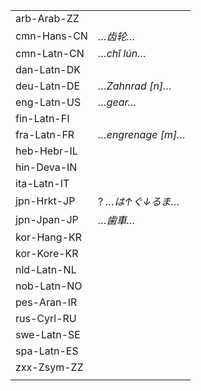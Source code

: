 | | |
|-|-|
| arb-Arab-ZZ |  |
| cmn-Hans-CN | _…齿轮…_ |  |
| cmn-Latn-CN | _…chǐ lún…_ |  |
| dan-Latn-DK |  |
| deu-Latn-DE | _…Zahnrad [n]…_ |  |
| eng-Latn-US | _…gear…_ |  |
| fin-Latn-FI |  |
| fra-Latn-FR | _…engrenage [m]…_ |  |
| heb-Hebr-IL |  |
| hin-Deva-IN |  |
| ita-Latn-IT |  |
| jpn-Hrkt-JP | ? _…は↑ぐ↓るま…_ |  |
| jpn-Jpan-JP | _…歯車…_ |  |
| kor-Hang-KR |  |
| kor-Kore-KR |  |
| nld-Latn-NL |  |
| nob-Latn-NO |  |
| pes-Aran-IR |  |
| rus-Cyrl-RU |  |
| swe-Latn-SE |  |
| spa-Latn-ES |  |
| zxx-Zsym-ZZ |  |
|  |  |
